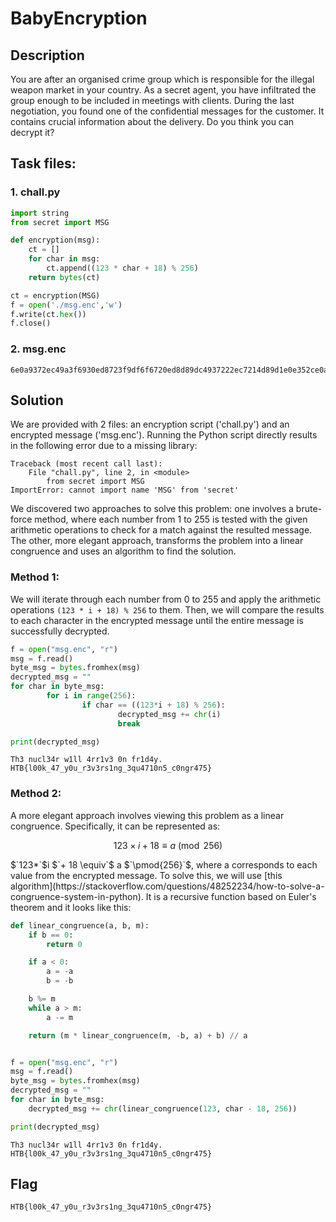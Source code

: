 # BabyEncryption

## Description

You are after an organised crime group which is responsible for the illegal weapon market in your country. As a secret agent, you have infiltrated the group enough to be included in meetings with clients. During the last negotiation, you found one of the confidential messages for the customer. It contains crucial information about the delivery. Do you think you can decrypt it?

## Task files:

### 1. chall.py

```python
import string
from secret import MSG

def encryption(msg):
    ct = []
    for char in msg:
        ct.append((123 * char + 18) % 256)
    return bytes(ct)

ct = encryption(MSG)
f = open('./msg.enc','w')
f.write(ct.hex())
f.close()
```

### 2. msg.enc

```
6e0a9372ec49a3f6930ed8723f9df6f6720ed8d89dc4937222ec7214d89d1e0e352ce0aa6ec82bf622227bb70e7fb7352249b7d893c493d8539dec8fb7935d490e7f9d22ec89b7a322ec8fd80e7f8921
```

## Solution

We are provided with 2 files: an encryption script ('chall.py') and an encrypted message ('msg.enc'). Running the Python script directly results in the following error due to a missing library:

```
Traceback (most recent call last):
    File "chall.py", line 2, in <module>
        from secret import MSG
ImportError: cannot import name 'MSG' from 'secret'
```

We discovered two approaches to solve this problem: one involves a brute-force method, where each number from 1 to 255 is tested with the given arithmetic operations to check for a match against the resulted message. The other, more elegant approach, transforms the problem into a linear congruence and uses an algorithm to find the solution.

### Method 1:

We will iterate through each number from 0 to 255 and apply the arithmetic operations `(123 * i + 18) % 256` to them. Then, we will compare the results to each character in the encrypted message until the entire message is successfully decrypted.

```python
f = open("msg.enc", "r")
msg = f.read()
byte_msg = bytes.fromhex(msg)
decrypted_msg = ""
for char in byte_msg:
        for i in range(256):
                if char == ((123*i + 18) % 256):
                        decrypted_msg += chr(i)
                        break

print(decrypted_msg)
```

```
Th3 nucl34r w1ll 4rr1v3 0n fr1d4y.
HTB{l00k_47_y0u_r3v3rs1ng_3qu4710n5_c0ngr475}
```

### Method 2:

A more elegant approach involves viewing this problem as a linear congruence. Specifically, it can be represented as:
<div align="center">

$123 \times i + 18 \equiv a \pmod{256}$

</div>
$`123*`$i $`+ 18 \equiv`$ a $`\pmod{256}`$, 
where a corresponds to each value from the encrypted message. To solve this, we will use [this algorithm](https://stackoverflow.com/questions/48252234/how-to-solve-a-congruence-system-in-python). It is a recursive function based on Euler's theorem and it looks like this:

```python
def linear_congruence(a, b, m):
    if b == 0:
        return 0

    if a < 0:
        a = -a
        b = -b

    b %= m
    while a > m:
        a -= m

    return (m * linear_congruence(m, -b, a) + b) // a


f = open("msg.enc", "r")
msg = f.read()
byte_msg = bytes.fromhex(msg)
decrypted_msg = ""
for char in byte_msg:
    decrypted_msg += chr(linear_congruence(123, char - 18, 256))

print(decrypted_msg)
```

```
Th3 nucl34r w1ll 4rr1v3 0n fr1d4y.
HTB{l00k_47_y0u_r3v3rs1ng_3qu4710n5_c0ngr475}
```

## Flag

```
HTB{l00k_47_y0u_r3v3rs1ng_3qu4710n5_c0ngr475}
```

